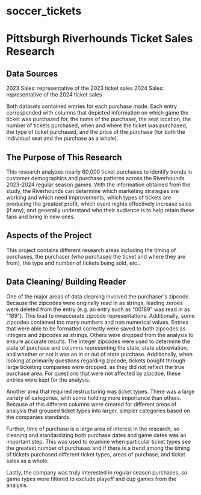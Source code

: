 # soccer_tickets
# Pittsburgh Riverhounds Ticket Sales Research 

## Data Sources 
2023 Sales: representative of the 2023 ticket sales 
2024 Sales: representative of the 2024 ticket sales 

Both datasets contained entries for each purchase made. Each entry corresponded with columns that depicted information on which game the ticket was purchased for, the name of the purchaser, the seat location, the number of tickets purchased, when and where the ticket was purchased, the type of ticket purchased, and the price of the purchase (for both the individual seat and the purchase as a whole).


## The Purpose of This Research
This research analyzes nearly 60,000 ticket purchases to identify trends in customer demographics and purchase patterns across the Riverhounds 2023-2024 regular season games. With the information obtained from the study, the Riverhounds can determine which marketing strategies are working and which need improvements, which types of tickets are producing the greatest profit, which event nights effectively increase sales (if any), and generally understand who their audience is to help retain these fans and bring in new ones. 

## Aspects of the Project 
This project contains different research areas including the timing of purchases, the purchaser (who purchased the ticket and where they are from), the type and number of tickets being sold, etc.. 

## Data Cleaning/ Building Reader 
One of the major areas of data cleaning involved the purchaser's zipcode. Because the zipcodes were originally read in as strings,
leading zeroes were deleted from the entry (e.g. an entry such as "00189" was read in as "189"). This lead to innaccurate zipcode representations. Additionally, some zipcodes contained too many numbers and non numerical values. Entries that were able to be formatted correctly were saved to both zipcodes as integers and zipcodes as strings. Others were dropped from the analysis to ensure accurate results.
The integer zipcodes were used to determine the state of purchase and columns representing the state, state abbreviation, and whether or not it was an in or out of state purchase. Additionally, when looking at primarily questions regarding zipcode, tickets bought through large ticketing companies were dropped, as they did not reflect the true purchase area. For questions that were not affected by zipcdoe, these entries were kept for the analysis. 

Another area that required restructuring was ticket types. There was a large variety of categories, with some holding more importance than others. Because of this different columns were created for different areas of analysis that grouped ticket types into larger, simpler categories based on the companies standards.

Further, time of purchase is a large area of interest in the research, so cleaning and standardizing both purchase dates and game dates
was an important step. This was used to examine when particular ticket types see the greatest number of purchases and if there is a trend 
among the timing of tickets purchased different ticket types, areas of purchase, and ticket sales as a whole. 

Lastly, the company was truly interested in regular season purchases, so game types were filtered to exclude playoff and cup games from the analysis.


